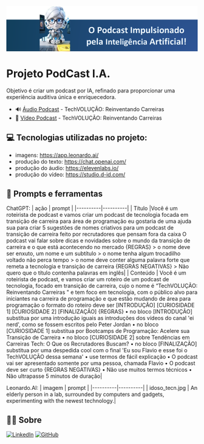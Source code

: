 <p align="center">
<img 
    src=".github/assets/img/capapodcast.png"
</p>

# Projeto PodCast I.A.
Objetivo é criar um podcast por IA, refinado para proporcionar uma experiência auditiva única e enriquecedora.

* 🔊 [Áudio Podcast](.github/assets/audio/TechVolucao1.mp3) - TechVOLUÇÃO: Reinventando Carreiras
* 🎥 [Vídeo Podcast](.github/assets/audio/podCastTransicaoCarreira.mp4) - TechVOLUÇÃO: Reinventando Carreiras

## 💻 Tecnologias utilizadas no projeto:
* imagens: https://app.leonardo.ai/
* produção do texto: https://chat.openai.com/
* produção do áudio: https://elevenlabs.io/
* produção do vídeo: https://studio.d-id.com/

## 📰 Prompts e ferramentas
 ChatGPT:
| ação | prompt |
|----------|----------|
| Título |Você é um roteirista de podcast e vamos criar um podcast de tecnologia focada em transição de carreira para área de programação eu gostaria de uma ajuda sua para criar 5 sugestões de nomes criativos para um podcast de transição de carreira  feito por recrutadores que pensam fora da caixa O podcast vai falar sobre dicas e novidades sobre o mundo da transição de carreira e o que está acontecendo no mercado {REGRAS} > o nome deve ser enxuto, um nome e um subtítulo > o nome tenha algum trocadilho voltado não perca tempo  > o nome deve conter alguma palavra forte que remeta a tecnologia e transição de carreira {REGRAS NEGATIVAS} > Não quero que o título contenha palavras em inglês|
| Conteúdo | Você é um roteirista de podcast, e vamos criar um roteiro de um podcast de tecnologia, focado em transição de carreira, cujo o nome é “TechVOLUÇÃO: Reinventando Carreiras " e tem foco em tecnologia, com o público alvo para iniciantes na carreira de programação e que estão mudando de área para programação o formato do roteiro deve ser [INTRODUÇÃO] [CURIOSIDADE 1] [CURIOSIDADE 2] [FINALIZAÇÃO] {REGRAS} •	no bloco [INTRODUÇÃO] substitua por uma introdução iguais as introduções dos vídeos do canal 'ei nerd', como se fossem escritos pelo Peter Jordan •	no bloco [CURIOSIDADE 1] substitua por Bootcamps de Programação: Acelere sua Transição de Carreira •	no bloco [CURIOSIDADE 2] sobre Tendências em Carreiras Tech: O Que os Recrutadores Buscam? •	no bloco [FINALIZAÇÃO] substitua por uma despedida cool com o final 'Eu sou Flavio e esse foi o TechVOLUÇÃO dessa semana' •	use termos de fácil explicação •	O podcast vai ser apresentado somente por uma pessoa, chamada Flavio •	O podcast deve ser curto {REGRAS NEGATIVAS} •	Não use muitos termos técnicos •	Não ultrapasse 5 minutos de duração|

Leonardo.AI:
| imagem | prompt |
|----------|----------|
| idoso_tecn.jpg | An elderly person in a lab, surrounded by computers and gadgets, experimenting with the newest technology.|

## 👨‍💻 Sobre
[![LinkedIn](https://img.shields.io/badge/LinkedIn-blue?style=for-the-badge&logo=linkedin&logoColor=white)](https://www.linkedin.com/in/flavioalessandropereira/)
[![GitHub](https://img.shields.io/badge/github-black?style=for-the-badge&logo=github&logoColor=white)](https://github.com/flavioalessandropereira)

